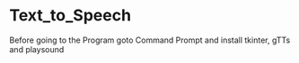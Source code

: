 # Text_to_Speech
Before going to the Program goto Command Prompt and install tkinter, gTTs and playsound
